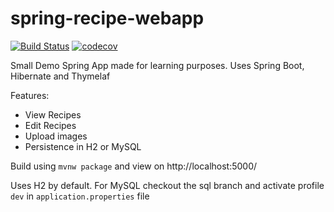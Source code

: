 # spring-recipe-webapp
[![Build Status](https://travis-ci.com/JFuerste/spring-recipe-webapp.svg?token=DXxKCUnhUTNCqpsap9Wf&branch=master)](https://travis-ci.com/JFuerste/spring-recipe-webapp)
[![codecov](https://codecov.io/gh/JFuerste/spring-recipe-webapp/branch/master/graph/badge.svg)](https://codecov.io/gh/JFuerste/spring-recipe-webapp)


Small Demo Spring App made for learning purposes. Uses Spring Boot, Hibernate and Thymelaf

Features:
 - View Recipes
 - Edit Recipes
 - Upload images
 - Persistence in H2 or MySQL
 
 Build using ```mvnw package``` and view on http://localhost:5000/


Uses H2 by default. For MySQL checkout the sql branch and activate profile ```dev``` in ```application.properties``` file 

